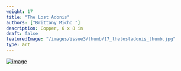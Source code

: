 ```yaml
---
weight: 17
title: "The Lost Adonis"
authors: ["Brittany Micho "]
description: Copper, 6 x 8 in
draft: false
featuredImage: "/images/issue3/thumb/17_thelostadonis_thumb.jpg"
type: art
---
```


<a href = "/images/issue3/17_lostadonis.jpg" data-lightbox="img">![image](/images/issue3/17_lostadonis.jpg#issues)</a>